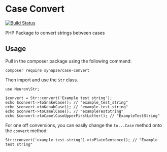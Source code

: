 # Case Convert

[![Build Status](https://travis-ci.org/Synapse791/case-convert.svg?branch=master)](https://travis-ci.org/Synapse791/case-convert)

PHP Package to convert strings between cases

## Usage
Pull in the composer package using the following command:

    composer require synapse/case-convert

Then import and use the `Str` class.

    use Neuron\Str;

    $convert = Str::convert('Example test string');
    echo $convert->toSnakeCase(); // "example_test_string"
    echo $convert->toKebabCase(); // "example-test-string"
    echo $convert->toCamelCase(); // "exampleTestString"
    echo $convert->toCamelCaseUpperFirstLetter(); // "ExampleTestString"

For one off conversions, you can easily change the `to...Case` method onto the `convert` method:

    Str::convert('example-test-string')->toPlainSentence(); // "Example test string"
